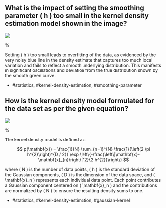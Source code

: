 ## What is the impact of setting the smoothing parameter \( h \) too small in the kernel density estimation model shown in the image?

![](https://cdn.mathpix.com/cropped/2024_05_13_394aafe250f00e0713c1g-1.jpg?height=181&width=628&top_left_y=244&top_left_x=956)

% 

Setting \( h \) too small leads to overfitting of the data, as evidenced by the very noisy blue line in the density estimate that captures too much local variation and fails to reflect a smooth underlying distribution. This manifests in significant oscillations and deviation from the true distribution shown by the smooth green curve.

- #statistics, #kernel-density-estimation, #smoothing-parameter

## How is the kernel density model formulated for the data set as per the given equation?

![](https://cdn.mathpix.com/cropped/2024_05_13_394aafe250f00e0713c1g-1.jpg?height=210&width=630&top_left_y=552&top_left_x=955)

% 

The kernel density model is defined as:

$$
p(\mathbf{x}) = \frac{1}{N} \sum_{n=1}^{N} \frac{1}{\left(2 \pi h^{2}\right)^{D / 2}} \exp \left\{-\frac{\left\|\mathbf{x}-\mathbf{x}_{n}\right\|^2}{2 h^{2}}\right\}
$$

where \( N \) is the number of data points, \( h \) is the standard deviation of the Gaussian components, \( D \) is the dimension of the data space, and \( \mathbf{x}_n \) represents each individual data point. Each point contributes a Gaussian component centered on \( \mathbf{x}_n \) and the contributions are normalized by \( N \) to ensure the resulting density sums to one.

- #statistics, #kernel-density-estimation, #gaussian-kernel